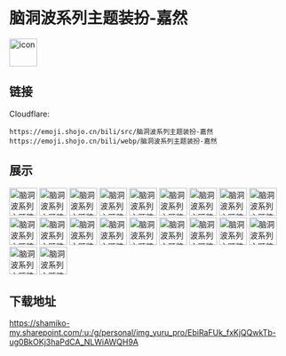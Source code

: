# 脑洞波系列主题装扮-嘉然
<img src="https://emoji.shojo.cn/bili/src/脑洞波系列主题装扮-嘉然/icon.png" width="50" height="50" alt="icon">

## 链接
Cloudflare:
```
https://emoji.shojo.cn/bili/src/脑洞波系列主题装扮-嘉然
https://emoji.shojo.cn/bili/webp/脑洞波系列主题装扮-嘉然
```
## 展示
<img src="https://emoji.shojo.cn/bili/src/脑洞波系列主题装扮-嘉然/脑洞波系列主题装扮-嘉然-我们是.png" width="50" height="50" alt="脑洞波系列主题装扮-嘉然-我们是">
<img src="https://emoji.shojo.cn/bili/src/脑洞波系列主题装扮-嘉然/脑洞波系列主题装扮-嘉然-哈哈哈.png" width="50" height="50" alt="脑洞波系列主题装扮-嘉然-哈哈哈">
<img src="https://emoji.shojo.cn/bili/src/脑洞波系列主题装扮-嘉然/脑洞波系列主题装扮-嘉然-嘉心糖.png" width="50" height="50" alt="脑洞波系列主题装扮-嘉然-嘉心糖">
<img src="https://emoji.shojo.cn/bili/src/脑洞波系列主题装扮-嘉然/脑洞波系列主题装扮-嘉然-暗中观察.png" width="50" height="50" alt="脑洞波系列主题装扮-嘉然-暗中观察">
<img src="https://emoji.shojo.cn/bili/src/脑洞波系列主题装扮-嘉然/脑洞波系列主题装扮-嘉然-生气.png" width="50" height="50" alt="脑洞波系列主题装扮-嘉然-生气">
<img src="https://emoji.shojo.cn/bili/src/脑洞波系列主题装扮-嘉然/脑洞波系列主题装扮-嘉然-直勾勾.png" width="50" height="50" alt="脑洞波系列主题装扮-嘉然-直勾勾">
<img src="https://emoji.shojo.cn/bili/src/脑洞波系列主题装扮-嘉然/脑洞波系列主题装扮-嘉然-加油.png" width="50" height="50" alt="脑洞波系列主题装扮-嘉然-加油">
<img src="https://emoji.shojo.cn/bili/src/脑洞波系列主题装扮-嘉然/脑洞波系列主题装扮-嘉然-叹气.png" width="50" height="50" alt="脑洞波系列主题装扮-嘉然-叹气">
<img src="https://emoji.shojo.cn/bili/src/脑洞波系列主题装扮-嘉然/脑洞波系列主题装扮-嘉然-悠闲.png" width="50" height="50" alt="脑洞波系列主题装扮-嘉然-悠闲">
<img src="https://emoji.shojo.cn/bili/src/脑洞波系列主题装扮-嘉然/脑洞波系列主题装扮-嘉然-阳光开朗.png" width="50" height="50" alt="脑洞波系列主题装扮-嘉然-阳光开朗">
<img src="https://emoji.shojo.cn/bili/src/脑洞波系列主题装扮-嘉然/脑洞波系列主题装扮-嘉然-哇.png" width="50" height="50" alt="脑洞波系列主题装扮-嘉然-哇">
<img src="https://emoji.shojo.cn/bili/src/脑洞波系列主题装扮-嘉然/脑洞波系列主题装扮-嘉然-溜了溜了.png" width="50" height="50" alt="脑洞波系列主题装扮-嘉然-溜了溜了">
<img src="https://emoji.shojo.cn/bili/src/脑洞波系列主题装扮-嘉然/脑洞波系列主题装扮-嘉然-辣辣.png" width="50" height="50" alt="脑洞波系列主题装扮-嘉然-辣辣">
<img src="https://emoji.shojo.cn/bili/src/脑洞波系列主题装扮-嘉然/脑洞波系列主题装扮-嘉然-震惊.png" width="50" height="50" alt="脑洞波系列主题装扮-嘉然-震惊">
<img src="https://emoji.shojo.cn/bili/src/脑洞波系列主题装扮-嘉然/脑洞波系列主题装扮-嘉然-美女你谁.png" width="50" height="50" alt="脑洞波系列主题装扮-嘉然-美女你谁">
<img src="https://emoji.shojo.cn/bili/src/脑洞波系列主题装扮-嘉然/脑洞波系列主题装扮-嘉然-托腮.png" width="50" height="50" alt="脑洞波系列主题装扮-嘉然-托腮">
<img src="https://emoji.shojo.cn/bili/src/脑洞波系列主题装扮-嘉然/脑洞波系列主题装扮-嘉然-伤心.png" width="50" height="50" alt="脑洞波系列主题装扮-嘉然-伤心">
<img src="https://emoji.shojo.cn/bili/src/脑洞波系列主题装扮-嘉然/脑洞波系列主题装扮-嘉然-敲打.png" width="50" height="50" alt="脑洞波系列主题装扮-嘉然-敲打">
<img src="https://emoji.shojo.cn/bili/src/脑洞波系列主题装扮-嘉然/脑洞波系列主题装扮-嘉然-暴躁.png" width="50" height="50" alt="脑洞波系列主题装扮-嘉然-暴躁">
<img src="https://emoji.shojo.cn/bili/src/脑洞波系列主题装扮-嘉然/脑洞波系列主题装扮-嘉然-面包怪.png" width="50" height="50" alt="脑洞波系列主题装扮-嘉然-面包怪">

## 下载地址

https://shamiko-my.sharepoint.com/:u:/g/personal/img_yuru_pro/EbiRaFUk_fxKjQQwkTb-ug0BkOKj3haPdCA_NLWiAWQH9A